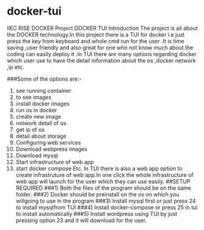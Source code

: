 # docker-tui
IIEC RISE DOCKER Project
DOCKER TUI
Introduction
The project is all about the DOCKER technology.In this project there is a TUI for docker i.e just press the key from keyboard and whole cmd run for the user .It is time saving ,user friendly and also great for one who not know much about the coding can easily deploy it .In TUI there are many options regarding docker which user use to have the detail information about the os ,docker network ,ip etc.

###Some of the options are:-
1) see running container
2) to see images
3) install docker images
4) run os in docker
5) create new image
6) network detail of os
7) get ip of os
8) detail about storage
9) Configuring web services
10) Download webpress images
11) Download mysql
12) Start infrastructure of web app
13) start docker compose 
Etc. In TUI there is also a web app option to create infrastruture of web app.In one click the whole infrastructure of web app will launch for the user which they can use easily.
##SETUP REQUIRED
###1) Both the files of the program should be on the same folder.
###2) Docker should be preinstall on the os on which you willgoing to use in the program
###3) Install mysql first or just press 24 to install mysqlfrom TUI
###4) Install docker-compose or press 25 in tui to install automatically
###5) Install wordpress using TUI by just pressing option 23 and it will download for the user.
